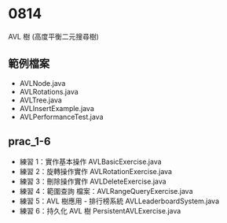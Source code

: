 # 0814
AVL 樹 (高度平衡二元搜尋樹)

## 範例檔案
* AVLNode.java
* AVLRotations.java
* AVLTree.java
* AVLInsertExample.java
* AVLPerformanceTest.java

## prac_1-6
* 練習 1：實作基本操作 AVLBasicExercise.java
* 練習 2：旋轉操作實作 AVLRotationExercise.java
* 練習 3：刪除操作實作 AVLDeleteExercise.java
* 練習 4：範圍查詢 檔案：AVLRangeQueryExercise.java
* 練習 5：AVL 樹應用 - 排行榜系統 AVLLeaderboardSystem.java
* 練習 6：持久化 AVL 樹 PersistentAVLExercise.java